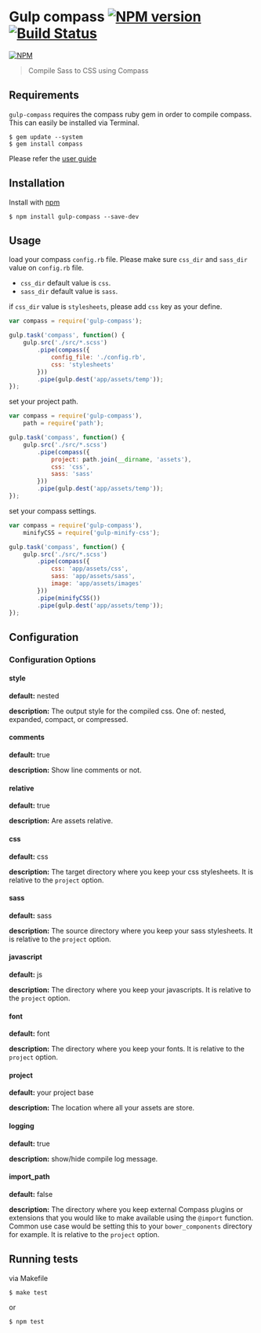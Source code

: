 # Gulp compass [![NPM version](https://badge.fury.io/js/gulp-compass.png)](http://badge.fury.io/js/gulp-compass) [![Build Status](https://travis-ci.org/appleboy/gulp-compass.png?branch=master)](https://travis-ci.org/appleboy/gulp-compass)

[![NPM](https://nodei.co/npm/gulp-compass.png?downloads=true&stars=true)](https://nodei.co/npm/gulp-compass/)

> Compile Sass to CSS using Compass

## Requirements

`gulp-compass` requires the compass ruby gem in order to compile compass. This can easily be installed via Terminal.

```
$ gem update --system
$ gem install compass
```

Please refer the [user guide](http://compass-style.org/install/)

## Installation

Install with [npm](https://npmjs.org/package/gulp-compass)

```
$ npm install gulp-compass --save-dev
```

## Usage

load your compass ``config.rb`` file. Please make sure ``css_dir`` and ``sass_dir`` value on ``config.rb`` file.

* ``css_dir`` default value is ``css``.
* ``sass_dir`` default value is ``sass``.

if ``css_dir`` value is ``stylesheets``, please add ``css`` key as your define.

```javascript
var compass = require('gulp-compass');

gulp.task('compass', function() {
    gulp.src('./src/*.scss')
        .pipe(compass({
            config_file: './config.rb',
            css: 'stylesheets'
        }))
        .pipe(gulp.dest('app/assets/temp'));
});
```

set your project path.

```javascript
var compass = require('gulp-compass'),
    path = require('path');

gulp.task('compass', function() {
    gulp.src('./src/*.scss')
        .pipe(compass({
            project: path.join(__dirname, 'assets'),
            css: 'css',
            sass: 'sass'
        }))
        .pipe(gulp.dest('app/assets/temp'));
});
```

set your compass settings.

```javascript
var compass = require('gulp-compass'),
    minifyCSS = require('gulp-minify-css');

gulp.task('compass', function() {
    gulp.src('./src/*.scss')
        .pipe(compass({
            css: 'app/assets/css',
            sass: 'app/assets/sass',
            image: 'app/assets/images'
        }))
        .pipe(minifyCSS())
        .pipe(gulp.dest('app/assets/temp'));
});
```

## Configuration

### Configuration Options

#### style

**default:** nested

**description:** The output style for the compiled css.
One of: nested, expanded, compact, or compressed.

#### comments

**default:** true

**description:** Show line comments or not.

#### relative

**default:** true

**description:** Are assets relative.

#### css

**default:** css

**description:** The target directory where you keep your css stylesheets. It is relative to the ``project`` option.

#### sass

**default:** sass

**description:** The source directory where you keep your sass stylesheets. It is relative to the ``project`` option.

#### javascript

**default:** js

**description:** The directory where you keep your javascripts. It is relative to the ``project`` option.


#### font

**default:** font

**description:** The directory where you keep your fonts. It is relative to the ``project`` option.

#### project

**default:** your project base

**description:** The location where all your assets are store.

#### logging

**default:** true

**description:** show/hide compile log message.

#### import_path

**default:** false

**description:** The directory where you keep external Compass plugins or extensions that you would like to make available using the `@import` function. Common use case would be setting this to your `bower_components` directory for example. It is relative to the ``project`` option.

## Running tests

via Makefile

```
$ make test
```
or

```
$ npm test
```

